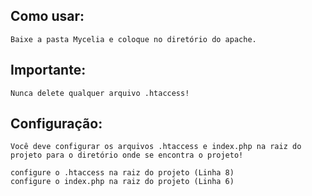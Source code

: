 ## Como usar:
    Baixe a pasta Mycelia e coloque no diretório do apache.

## Importante:
    Nunca delete qualquer arquivo .htaccess!

## Configuração:
    Você deve configurar os arquivos .htaccess e index.php na raiz do projeto para o diretório onde se encontra o projeto!

    configure o .htaccess na raiz do projeto (Linha 8) 
    configure o index.php na raiz do projeto (Linha 6) 
